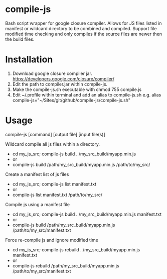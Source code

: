 compile-js
==========

Bash script wrapper for google closure compiler. Allows for JS files listed in manifest or wildcard directory to be combined and compiled.
Support file modified time checking and only compiles if the source files are newer then the build files.


Installation
==========
1. Download google closure compiler jar. https://developers.google.com/closure/compiler/
2. Edit the path to compiler.jar within compile-js.
3. Make the compile-js.sh executable with chmod 755 compile.js
4. Edit ~/.profile within terminal and add an alias to compile-js.sh e.g. alias compile-js="~/Sites/git/github/compile-js/compile-js.sh"

Usage
==========

compile-js [command] [output file] [input file(s)]

Wildcard compile all js files within a directory.

* cd my_js_src; compile-js build ../my_src_build/myapp.min.js
* or
* compile-js build /path/my_src_build/myapp.min.js /path/to/my_src/

Create a manifest list of js files

* cd my_js_src; compile-js list manifest.txt
* or
* compile-js list manifest.txt /path/to/my_src/

Compile js using a manifest file

* cd my_js_src; compile-js build ../my_src_build/myapp.min.js manifest.txt
* or
* compile-js build /path/my_src_build/myapp.min.js /path/to/my_src/manifest.txt

Force re-compile js and ignore modified time

* cd my_js_src; compile-js rebuild ../my_src_build/myapp.min.js manifest.txt
* or
* compile-js rebuild /path/my_src_build/myapp.min.js /path/to/my_src/manifest.txt



